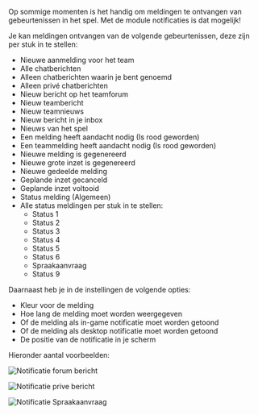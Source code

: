 Op sommige momenten is het handig om meldingen te ontvangen van gebeurtenissen in het spel. Met de module notificaties is dat mogelijk!

Je kan meldingen ontvangen van de volgende gebeurtenissen, deze zijn per stuk in te stellen:

* Nieuwe aanmelding voor het team
* Alle chatberichten
* Alleen chatberichten waarin je bent genoemd
* Alleen privé chatberichten
* Nieuw bericht op het teamforum
* Nieuw teambericht
* Nieuw teamnieuws
* Nieuw bericht in je inbox
* Nieuws van het spel
* Een melding heeft aandacht nodig (Is rood geworden)
* Een teammelding heeft aandacht nodig (Is rood geworden)
* Nieuwe melding is gegenereerd
* Nieuwe grote inzet is gegenereerd
* Nieuwe gedeelde melding
* Geplande inzet gecanceld
* Geplande inzet voltooid
* Status melding (Algemeen)
* Alle status meldingen per stuk in te stellen:
    * Status 1
    * Status 2
    * Status 3
    * Status 4
    * Status 5
    * Status 6
    * Spraakaanvraag
    * Status 9

Daarnaast heb je in de instellingen de volgende opties:

* Kleur voor de melding
* Hoe lang de melding moet worden weergegeven
* Of de melding als in-game notificatie moet worden getoond
* Of de melding als desktop notificatie moet worden getoond
* De positie van de notificatie in je scherm

Hieronder aantal voorbeelden:

![Notificatie forum bericht](./notificationForum.png)

![Notificatie prive bericht](./notificationNieuwBericht.png)

![Notificatie Spraakaanvraag](./notificationSpraakaanvraag.png)
